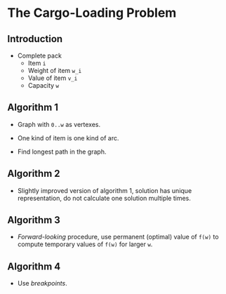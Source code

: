The Cargo-Loading Problem
=========================

Introduction
------------

* Complete pack
    - Item `i`
    - Weight of item `w_i`
    - Value of item `v_i`
    - Capacity `w`

Algorithm 1
-----------

* Graph with `0..w` as vertexes.

* One kind of item is one kind of arc.

* Find longest path in the graph.

Algorithm 2
-----------

* Slightly improved version of algorithm 1, solution has unique representation, do not calculate one solution multiple times.

Algorithm 3
-----------

* _Forward-looking_ procedure, use permanent (optimal) value of `f(w)` to compute temporary values of `f(w)` for larger `w`.

Algorithm 4
-----------

* Use _breakpoints_.
